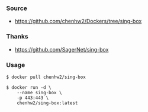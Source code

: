 ### Source

- https://github.com/chenhw2/Dockers/tree/sing-box

### Thanks

- https://github.com/SagerNet/sing-box

### Usage

```
$ docker pull chenhw2/sing-box

$ docker run -d \
    --name sing-box \
    -p 443:443 \
    chenhw2/sing-box:latest
```
